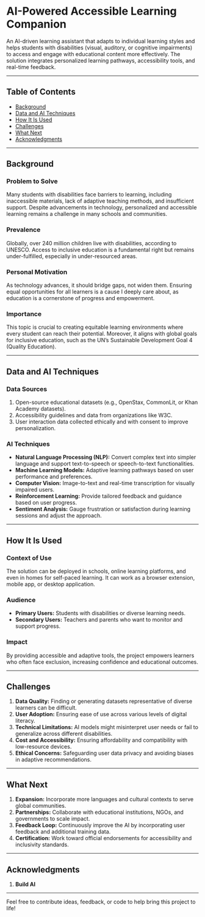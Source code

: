 # AI-Powered Accessible Learning Companion

An AI-driven learning assistant that adapts to individual learning styles and helps students with disabilities (visual, auditory, or cognitive impairments) to access and engage with educational content more effectively. The solution integrates personalized learning pathways, accessibility tools, and real-time feedback.

---

## Table of Contents
- [Background](#background)
- [Data and AI Techniques](#data-and-ai-techniques)
- [How It Is Used](#how-it-is-used)
- [Challenges](#challenges)
- [What Next](#what-next)
- [Acknowledgments](#acknowledgments)

---

## Background

### Problem to Solve
Many students with disabilities face barriers to learning, including inaccessible materials, lack of adaptive teaching methods, and insufficient support. Despite advancements in technology, personalized and accessible learning remains a challenge in many schools and communities.

### Prevalence
Globally, over 240 million children live with disabilities, according to UNESCO. Access to inclusive education is a fundamental right but remains under-fulfilled, especially in under-resourced areas.

### Personal Motivation
As technology advances, it should bridge gaps, not widen them. Ensuring equal opportunities for all learners is a cause I deeply care about, as education is a cornerstone of progress and empowerment.

### Importance
This topic is crucial to creating equitable learning environments where every student can reach their potential. Moreover, it aligns with global goals for inclusive education, such as the UN’s Sustainable Development Goal 4 (Quality Education).

---

## Data and AI Techniques

### Data Sources
1. Open-source educational datasets (e.g., OpenStax, CommonLit, or Khan Academy datasets).  
2. Accessibility guidelines and data from organizations like W3C.  
3. User interaction data collected ethically and with consent to improve personalization.

### AI Techniques
- **Natural Language Processing (NLP):** Convert complex text into simpler language and support text-to-speech or speech-to-text functionalities.  
- **Machine Learning Models:** Adaptive learning pathways based on user performance and preferences.  
- **Computer Vision:** Image-to-text and real-time transcription for visually impaired users.  
- **Reinforcement Learning:** Provide tailored feedback and guidance based on user progress.  
- **Sentiment Analysis:** Gauge frustration or satisfaction during learning sessions and adjust the approach.

---

## How It Is Used

### Context of Use
The solution can be deployed in schools, online learning platforms, and even in homes for self-paced learning. It can work as a browser extension, mobile app, or desktop application.

### Audience
- **Primary Users:** Students with disabilities or diverse learning needs.  
- **Secondary Users:** Teachers and parents who want to monitor and support progress.  

### Impact
By providing accessible and adaptive tools, the project empowers learners who often face exclusion, increasing confidence and educational outcomes.

---

## Challenges

1. **Data Quality:** Finding or generating datasets representative of diverse learners can be difficult.  
2. **User Adoption:** Ensuring ease of use across various levels of digital literacy.  
3. **Technical Limitations:** AI models might misinterpret user needs or fail to generalize across different disabilities.  
4. **Cost and Accessibility:** Ensuring affordability and compatibility with low-resource devices.  
5. **Ethical Concerns:** Safeguarding user data privacy and avoiding biases in adaptive recommendations.

---

## What Next

1. **Expansion:** Incorporate more languages and cultural contexts to serve global communities.  
2. **Partnerships:** Collaborate with educational institutions, NGOs, and governments to scale impact.  
3. **Feedback Loop:** Continuously improve the AI by incorporating user feedback and additional training data.  
4. **Certification:** Work toward official endorsements for accessibility and inclusivity standards.

---

## Acknowledgments

1. **Build AI** 

---

Feel free to contribute ideas, feedback, or code to help bring this project to life!
